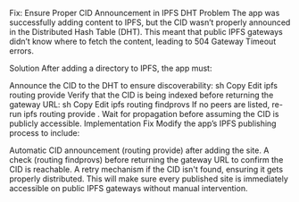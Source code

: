 Fix: Ensure Proper CID Announcement in IPFS DHT
Problem
The app was successfully adding content to IPFS, but the CID wasn’t properly announced in the Distributed Hash Table (DHT). This meant that public IPFS gateways didn’t know where to fetch the content, leading to 504 Gateway Timeout errors.

Solution
After adding a directory to IPFS, the app must:

Announce the CID to the DHT to ensure discoverability:
sh
Copy
Edit
ipfs routing provide <CID>
Verify that the CID is being indexed before returning the gateway URL:
sh
Copy
Edit
ipfs routing findprovs <CID>
If no peers are listed, re-run ipfs routing provide <CID>.
Wait for propagation before assuming the CID is publicly accessible.
Implementation Fix
Modify the app’s IPFS publishing process to include:

Automatic CID announcement (routing provide) after adding the site.
A check (routing findprovs) before returning the gateway URL to confirm the CID is reachable.
A retry mechanism if the CID isn't found, ensuring it gets properly distributed.
This will make sure every published site is immediately accessible on public IPFS gateways without manual intervention.
